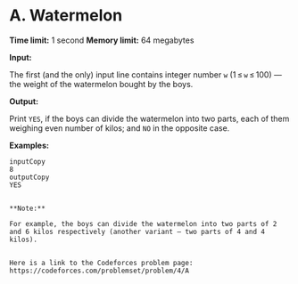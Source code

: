 # A. Watermelon

**Time limit:** 1 second
**Memory limit:** 64 megabytes

**Input:**

The first (and the only) input line contains integer number `w` (1 ≤ `w` ≤ 100) — the weight of the watermelon bought by the boys.

**Output:**

Print `YES`, if the boys can divide the watermelon into two parts, each of them weighing even number of kilos; and `NO` in the opposite case.

**Examples:**

```
inputCopy
8
outputCopy
YES


**Note:**

For example, the boys can divide the watermelon into two parts of 2 and 6 kilos respectively (another variant — two parts of 4 and 4 kilos).


Here is a link to the Codeforces problem page: https://codeforces.com/problemset/problem/4/A
```